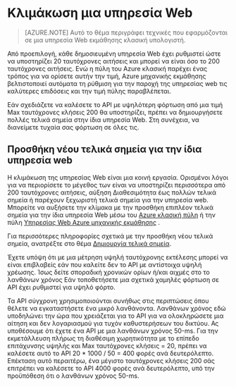 <properties
   pageTitle="Κλιμάκωση υπηρεσίας web | Microsoft Azure"
   description="Μάθετε πώς να κλιμακωθεί μια υπηρεσία web με αύξηση της ταυτόχρονης εκτέλεσης και προσθήκη νέου τελικά σημεία."
   services="machine-learning"
   documentationCenter=""
   authors="neerajkh"
   manager="srikants"
   editor="cgronlun"
   keywords="Azure μηχανικής εκμάθησης, υπηρεσίες web, operationalization, κλίμακας, τελικό σημείο, ταυτόχρονης εκτέλεσης"
   />
<tags
   ms.service="machine-learning"
   ms.devlang="NA"
   ms.workload="data-services"
   ms.tgt_pltfrm="na"
   ms.topic="article"
   ms.date="10/05/2016"
   ms.author="neerajkh"/>

# <a name="scaling-a-web-service"></a>Κλιμάκωση μια υπηρεσία Web

>[AZURE.NOTE] Αυτό το θέμα περιγράφει τεχνικές που εφαρμόζονται σε μια υπηρεσία Web εκμάθησης κλασική υπολογιστή. 

Από προεπιλογή, κάθε δημοσιευμένη υπηρεσία Web έχει ρυθμιστεί ώστε να υποστηρίζει 20 ταυτόχρονες αιτήσεις και μπορεί να είναι όσο το 200 ταυτόχρονες αιτήσεις. Ενώ η πύλη του Azure κλασική παρέχει ένας τρόπος για να ορίσετε αυτήν την τιμή, Azure μηχανικής εκμάθησης βελτιστοποιεί αυτόματα τη ρύθμιση για την παροχή της υπηρεσίας web τις καλύτερες επιδόσεις και την τιμή πύλης παραβλέπεται. 

Εάν σχεδιάζετε να καλέσετε το API με υψηλότερη φόρτωση από μια τιμή Max ταυτόχρονες κλήσεις 200 θα υποστηρίζει, πρέπει να δημιουργήσετε πολλές τελικά σημεία στην ίδια υπηρεσία Web. Στη συνέχεια, να διανείμετε τυχαία σας φόρτωση σε όλες τις.

## <a name="add-new-endpoints-for-same-web-service"></a>Προσθήκη νέου τελικά σημεία για την ίδια υπηρεσία web

Η κλιμάκωση της υπηρεσίας Web είναι μια κοινή εργασία. Ορισμένοι λόγοι για να περιορίσετε το μέγεθος των είναι να υποστηρίζει περισσότερα από 200 ταυτόχρονες αιτήσεις, αύξηση Διαθεσιμότητα έως πολλών τελικά σημεία ή παρέχουν ξεχωριστή τελικά σημεία για την υπηρεσία web. Μπορείτε να αυξήσετε την κλίμακα με την προσθήκη επιπλέον τελικά σημεία για την ίδια υπηρεσία Web μέσω του [Azure κλασική πύλη](https://manage.windowsazure.com/) ή την πύλη [Υπηρεσίας Web Azure μηχανικής εκμάθησης](https://services.azureml.net/) .

Για περισσότερες πληροφορίες σχετικά με την προσθήκη νέου τελικά σημεία, ανατρέξτε στο θέμα [Δημιουργία τελικά σημεία](machine-learning-create-endpoint.md).

Έχετε υπόψη ότι με μια μέτρηση υψηλή ταυτόχρονης εκτέλεσης μπορεί να είναι επιβλαβείς εάν που καλείτε δεν το API με αντίστοιχα υψηλή χρέωσης. Ίσως δείτε σποραδική χρονικών ορίων ή/και αιχμές στο το λανθάνων χρόνος Εάν τοποθετήσετε μια σχετικά χαμηλές φόρτωση σε API έχει ρυθμιστεί για υψηλό φόρτο.

Τα API σύγχρονη χρησιμοποιούνται συνήθως στις περιπτώσεις όπου θέλετε να εγκαταστήσετε ένα μικρό λανθάνοντα. Λανθάνων χρόνος εδώ υποδηλώνει την ώρα που χρειάζεται για το API για να ολοκληρώσετε μια αίτηση και δεν λογαριασμού για τυχόν καθυστερήσεων του δικτύου. Ας υποθέσουμε ότι έχετε ένα API με μια λανθάνων χρόνος 50-ms. Για την εκμετάλλευση πλήρως τη διαθέσιμη χωρητικότητα με το επίπεδο επιτάχυνσης υψηλής και Max ταυτόχρονες κλήσεις = 20, πρέπει να καλέσετε αυτό το API 20 * 1000 / 50 = 400 φορές ανά δευτερόλεπτο. Επέκταση αυτό περαιτέρω, ένα μέγιστο ταυτόχρονες κλήσεις 200 σάς επιτρέπει να καλέσετε το API 4000 φορές ανά δευτερόλεπτο, υπό την προϋπόθεση ότι ο λανθάνων χρόνος 50-ms.

<!--Image references-->
[1]: ./media/machine-learning-scaling-webservice/machlearn-1.png
[2]: ./media/machine-learning-scaling-webservice/machlearn-2.png
